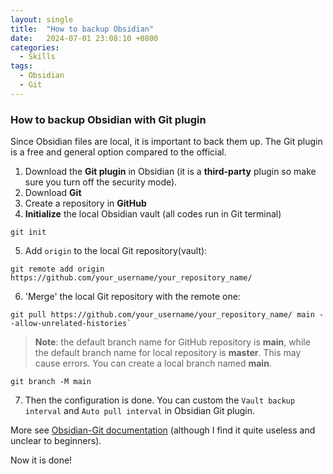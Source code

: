 ```yaml
---
layout: single
title:  "How to backup Obsidian"
date:   2024-07-01 23:08:10 +0800
categories: 
  - Skills
tags:
  - Obsidian
  - Git
---
```

### How to backup Obsidian with Git plugin
Since Obsidian files are local, it is important to back them up. The Git plugin is a free and general option compared to the official.

1. Download the **Git plugin** in Obsidian (it is a **third-party** plugin so make sure you turn off the security mode).
2. Download **Git**
3. Create a repository in **GitHub**
4. **Initialize** the local Obsidian vault (all codes run in Git terminal)
```
git init
```
5. Add `origin` to the local Git repository(vault): 
```
git remote add origin https://github.com/your_username/your_repository_name/
```
6. 'Merge' the local Git repository with the remote one: 
```
git pull https://github.com/your_username/your_repository_name/ main --allow-unrelated-histories`
```
> **Note**: the default branch name for GitHub repository is **main**, while the default branch name for local repository is **master**. This may cause errors. You can create a local branch named **main**.
```
git branch -M main
```
7. Then the configuration is done. You can custom the `Vault backup interval` and `Auto pull interval` in Obsidian Git plugin.

More see [Obsidian-Git documentation](https://publish.obsidian.md/git-doc/Start+here) (although I find it quite useless and unclear to beginners).

Now it is done!
